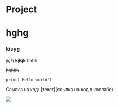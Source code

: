 # Project
# hghg
### kiuyg
*jkjkj*
**kjkjk**
hhhh



<s>hhhhh</s>
  
  ```{python}
  print('Hello world')
  ```
  Ссылка на код: [текст](ссылка на код в коллабе)
  
  ![](https://fastly.syg.ma/attachments/605fa1016ca91c7804ddb9f405e899388228ba5d/store/6a6b85c380d60fad0eb5c97a6df51a20daf9e34a5ed6390d2c9f4c1191d8/file.jpeg)
